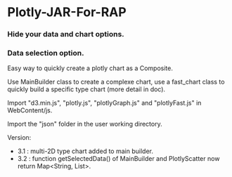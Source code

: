 
# Plotly-JAR-For-RAP

### Hide your data and chart options.
### Data selection option.


Easy way to quickly create a plotly chart as a Composite.

Use MainBuilder class to create a complexe chart, use a fast_chart class to quickly build a specific type chart (more detail in doc).

Import "d3.min.js", "plotly.js", "plotlyGraph.js" and "plotlyFast.js" in WebContent/js.

Import the "json" folder in the user working directory.

Version:
- 3.1 : multi-2D type chart added to main builder.
- 3.2 : function getSelectedData() of MainBuilder and PlotlyScatter now return Map<String, List<String>>.
